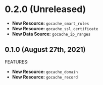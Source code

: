 # 0.2.0 (Unreleased)

* **New Resource:** `gocache_smart_rules`
* **New Resource:** `gocache_ssl_certificate`
* **New Data Source:** `gocache_ip_ranges`

## 0.1.0 (August 27th, 2021)

FEATURES:

* **New Resource:** `gocache_domain`
* **New Resource:** `gocache_record`